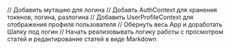 // Добавить мутацию для логина
// Добавть AuthContext для хранения токенов, логина, разлогина
// Добавить UserProfileContext для отображения профиля пользователя
// Обернуть весь App и доработать Шапку под логин
// Начать реализовывать логику работы с просмотром статей и редактирование статей в виде Markdown